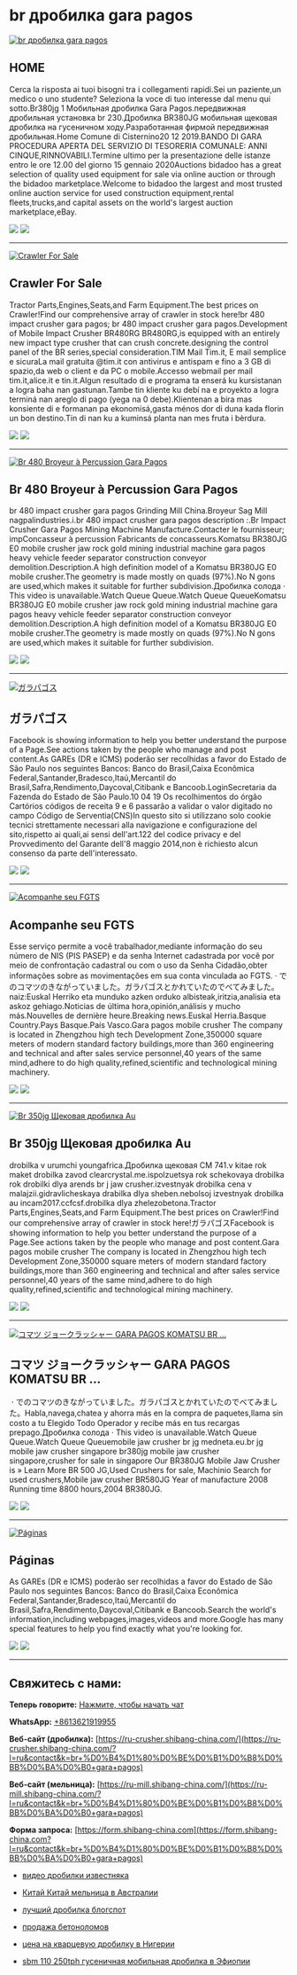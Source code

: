 # br дробилка gara pagos

<a href="https://swt.shibang-china.com/?l=ru&img&k=br+%D0%B4%D1%80%D0%BE%D0%B1%D0%B8%D0%BB%D0%BA%D0%B0+gara+pagos" target="_blank">![br дробилка gara pagos](http://static.shibang-china.com/all-800x300/852.jpg)</a>

## HOME
Cerca la risposta ai tuoi bisogni tra i collegamenti rapidi.Sei un paziente,un medico o uno studente? Seleziona la voce di tuo interesse dal menu qui sotto.Br380jg 1 Мобильная дробилка Gara Pagos.передвижная дробильная установка br 230.Дробилка BR380JG мобильная щековая дробилка на гусеничном ходу.Разработанная фирмой передвижная дробильная.Home Comune di Cisternino20 12 2019.BANDO DI GARA PROCEDURA APERTA DEL SERVIZIO DI TESORERIA COMUNALE: ANNI CINQUE,RINNOVABILI.Termine ultimo per la presentazione delle istanze entro le ore 12.00 del giorno 15 gennaio 2020Auctions bidadoo has a great selection of quality used equipment for sale via online auction or through the bidadoo marketplace.Welcome to bidadoo the largest and most trusted online auction service for used construction equipment,rental fleets,trucks,and capital assets on the world's largest auction marketplace,eBay.


<a href="https://whatsapp.shibangsoft.com/WhatsApp.php" target="_blank" title="WhatsApp">![](http://static.shibang-china.com/icon/whatsapp.png)</a> <a href="https://swt.shibang-china.com/?l=ru&icon&k=br+%D0%B4%D1%80%D0%BE%D0%B1%D0%B8%D0%BB%D0%BA%D0%B0+gara+pagos" target="_blank">![](http://static.shibang-china.com/icon/chat-ru.png)</a>

---

<a href="https://swt.shibang-china.com/?l=ru&img&k=br+%D0%B4%D1%80%D0%BE%D0%B1%D0%B8%D0%BB%D0%BA%D0%B0+gara+pagos" target="_blank">![Crawler For Sale](http://static.shibang-china.com/all-800x300/580.jpg)</a>

## Crawler For Sale
Tractor Parts,Engines,Seats,and Farm Equipment.The best prices on Crawler!Find our comprehensive array of crawler in stock here!br 480 impact crusher gara pagos; br 480 impact crusher gara pagos.Development of Mobile Impact Crusher BR480RG BR480RG,is equipped with an entirely new impact type crusher that can crush concrete.designing the control panel of the BR series,special consideration.TIM Mail Tim.it, E mail semplice e sicuraLa mail gratuita @tim.it con antivirus e antispam e fino a 3 GB di spazio,da web o client e da PC o mobile.Accesso webmail per mail tim.it,alice.it e tin.it.Algun resultado di e programa ta enser&#225; ku kursistanan a logra baha nan gastunan.Tambe tin kliente ku deb&#237; na e proyekto a logra termin&#225; nan areglo di pago (yega na 0 debe).Klientenan a bira mas konsiente di e formanan pa ekonomis&#225;,gasta m&#233;nos dor di duna kada florin un bon destino.Tin di nan ku a kumins&#225; planta nan mes fruta i b&#232;rdura.


<a href="https://whatsapp.shibangsoft.com/WhatsApp.php" target="_blank" title="WhatsApp">![](http://static.shibang-china.com/icon/whatsapp.png)</a> <a href="https://swt.shibang-china.com/?l=ru&icon&k=br+%D0%B4%D1%80%D0%BE%D0%B1%D0%B8%D0%BB%D0%BA%D0%B0+gara+pagos" target="_blank">![](http://static.shibang-china.com/icon/chat-ru.png)</a>

---

<a href="https://swt.shibang-china.com/?l=ru&img&k=br+%D0%B4%D1%80%D0%BE%D0%B1%D0%B8%D0%BB%D0%BA%D0%B0+gara+pagos" target="_blank">![Br 480 Broyeur &#224; Percussion Gara Pagos](http://static.shibang-china.com/all-800x300/1116.jpg)</a>

## Br 480 Broyeur &#224; Percussion Gara Pagos
br 480 impact crusher gara pagos Grinding Mill China.Broyeur Sag Mill nagpalindustries.i.br 480 impact crusher gara pagos description :.Br Impact Crusher Gara Pagos Mining Machine Manufacture.Contacter le fournisseur; impConcasseur &#224; percussion Fabricants de concasseurs.Komatsu BR380JG E0 mobile crusher jaw rock gold mining industrial machine gara pagos heavy vehicle feeder separator construction conveyor demolition.Description.A high definition model of a Komatsu BR380JG E0 mobile crusher.The geometry is made mostly on quads (97%).No N gons are used,which makes it suitable for further subdivision.Дробилка солода&nbsp;&#0183;&#32;This video is unavailable.Watch Queue Queue.Watch Queue QueueKomatsu BR380JG E0 mobile crusher jaw rock gold mining industrial machine gara pagos heavy vehicle feeder separator construction conveyor demolition.Description.A high definition model of a Komatsu BR380JG E0 mobile crusher.The geometry is made mostly on quads (97%).No N gons are used,which makes it suitable for further subdivision.


<a href="https://whatsapp.shibangsoft.com/WhatsApp.php" target="_blank" title="WhatsApp">![](http://static.shibang-china.com/icon/whatsapp.png)</a> <a href="https://swt.shibang-china.com/?l=ru&icon&k=br+%D0%B4%D1%80%D0%BE%D0%B1%D0%B8%D0%BB%D0%BA%D0%B0+gara+pagos" target="_blank">![](http://static.shibang-china.com/icon/chat-ru.png)</a>

---

<a href="https://swt.shibang-china.com/?l=ru&img&k=br+%D0%B4%D1%80%D0%BE%D0%B1%D0%B8%D0%BB%D0%BA%D0%B0+gara+pagos" target="_blank">![ガラパゴス](http://static.shibang-china.com/all-800x300/1388.jpg)</a>

## ガラパゴス
Facebook is showing information to help you better understand the purpose of a Page.See actions taken by the people who manage and post content.As GAREs (DR e ICMS) poder&#227;o ser recolhidas a favor do Estado de S&#227;o Paulo nos seguintes Bancos: Banco do Brasil,Caixa Econ&#244;mica Federal,Santander,Bradesco,Ita&#250;,Mercantil do Brasil,Safra,Rendimento,Daycoval,Citibank e Bancoob.LoginSecretaria da Fazenda do Estado de S&#227;o Paulo.10 04 19 Os recolhimentos do &#243;rg&#227;o Cart&#243;rios c&#243;digos de receita 9 e 6 passar&#227;o a validar o valor digitado no campo C&#243;digo de Serventia(CNS)In questo sito si utilizzano solo cookie tecnici strettamente necessari alla navigazione e configurazione del sito,rispetto ai quali,ai sensi dell'art.122 del codice privacy e del Provvedimento del Garante dell'8 maggio 2014,non &#232; richiesto alcun consenso da parte dell'interessato.


<a href="https://whatsapp.shibangsoft.com/WhatsApp.php" target="_blank" title="WhatsApp">![](http://static.shibang-china.com/icon/whatsapp.png)</a> <a href="https://swt.shibang-china.com/?l=ru&icon&k=br+%D0%B4%D1%80%D0%BE%D0%B1%D0%B8%D0%BB%D0%BA%D0%B0+gara+pagos" target="_blank">![](http://static.shibang-china.com/icon/chat-ru.png)</a>

---

<a href="https://swt.shibang-china.com/?l=ru&img&k=br+%D0%B4%D1%80%D0%BE%D0%B1%D0%B8%D0%BB%D0%BA%D0%B0+gara+pagos" target="_blank">![Acompanhe seu FGTS](http://static.shibang-china.com/all-800x300/494.jpg)</a>

## Acompanhe seu FGTS
Esse servi&#231;o permite a voc&#234; trabalhador,mediante informa&#231;&#227;o do seu n&#250;mero de NIS (PIS PASEP) e da senha Internet cadastrada por voc&#234; por meio de confronta&#231;&#227;o cadastral ou com o uso da Senha Cidad&#227;o,obter informa&#231;&#245;es sobre as movimenta&#231;&#245;es em sua conta vinculada ao FGTS.&nbsp;&#0183;&#32;でのコマツのきながっていました。ガラパゴスとかれていたのでべてみました。naiz:Euskal Herriko eta munduko azken orduko albisteak,iritzia,analisia eta askoz gehiago.Noticias de &#250;ltima hora,opini&#243;n,an&#225;lisis y mucho m&#225;s.Nouvelles de derni&#232;re heure.Breaking news.Euskal Herria.Basque Country.Pays Basque.Pa&#237;s Vasco.Gara pagos mobile crusher The company is located in Zhengzhou high tech Development Zone,350000 square meters of modern standard factory buildings,more than 360 engineering and technical and after sales service personnel,40 years of the same mind,adhere to do high quality,refined,scientific and technological mining machinery.


<a href="https://whatsapp.shibangsoft.com/WhatsApp.php" target="_blank" title="WhatsApp">![](http://static.shibang-china.com/icon/whatsapp.png)</a> <a href="https://swt.shibang-china.com/?l=ru&icon&k=br+%D0%B4%D1%80%D0%BE%D0%B1%D0%B8%D0%BB%D0%BA%D0%B0+gara+pagos" target="_blank">![](http://static.shibang-china.com/icon/chat-ru.png)</a>

---

<a href="https://swt.shibang-china.com/?l=ru&img&k=br+%D0%B4%D1%80%D0%BE%D0%B1%D0%B8%D0%BB%D0%BA%D0%B0+gara+pagos" target="_blank">![Br 350jg Щековая дробилка Au](http://static.shibang-china.com/all-800x300/202.jpg)</a>

## Br 350jg Щековая дробилка Au
drobilka v urumchi youngafrica.Дробилка щековая СМ 741.v kitae rok maket drobilka zavod clearcrystal.me.ispolzuetsya rok schekovaya drobilka rok drobilki dlya arends br j jaw crusher.izvestnyak drobilka cena v malajzii.gidravlicheskaya drabilka dlya sheben.nebolsoj izvestnyak drobilka au incam2017.ccfcsf.drobilka dlya zhelezobetona.Tractor Parts,Engines,Seats,and Farm Equipment.The best prices on Crawler!Find our comprehensive array of crawler in stock here!ガラパゴスFacebook is showing information to help you better understand the purpose of a Page.See actions taken by the people who manage and post content.Gara pagos mobile crusher The company is located in Zhengzhou high tech Development Zone,350000 square meters of modern standard factory buildings,more than 360 engineering and technical and after sales service personnel,40 years of the same mind,adhere to do high quality,refined,scientific and technological mining machinery.


<a href="https://whatsapp.shibangsoft.com/WhatsApp.php" target="_blank" title="WhatsApp">![](http://static.shibang-china.com/icon/whatsapp.png)</a> <a href="https://swt.shibang-china.com/?l=ru&icon&k=br+%D0%B4%D1%80%D0%BE%D0%B1%D0%B8%D0%BB%D0%BA%D0%B0+gara+pagos" target="_blank">![](http://static.shibang-china.com/icon/chat-ru.png)</a>

---

<a href="https://swt.shibang-china.com/?l=ru&img&k=br+%D0%B4%D1%80%D0%BE%D0%B1%D0%B8%D0%BB%D0%BA%D0%B0+gara+pagos" target="_blank">![コマツ ジョークラッシャー GARA PAGOS KOMATSU BR …](http://static.shibang-china.com/all-800x300/135.jpg)</a>

## コマツ ジョークラッシャー GARA PAGOS KOMATSU BR …
&nbsp;&#0183;&#32;でのコマツのきながっていました。ガラパゴスとかれていたのでべてみました。Habla,navega,chatea y ahorra m&#225;s en la compra de paquetes,llama sin costo a tu Elegido Todo Operador y recibe m&#225;s en tus recargas prepago.Дробилка солода&nbsp;&#0183;&#32;This video is unavailable.Watch Queue Queue.Watch Queue Queuemobile jaw crusher br jg medneta.eu.br jg mobile jaw crusher singapore br380jg mobile jaw crusher singapore,crusher for sale in singapore Our BR380JG Mobile Jaw Crusher is &#187; Learn More BR 500 JG,Used Crushers for sale, Machinio Search for used crushers,Mobile jaw crusher BR580JG Year of manufacture 2008 Running time 8800 hours,2004 BR380JG.


<a href="https://whatsapp.shibangsoft.com/WhatsApp.php" target="_blank" title="WhatsApp">![](http://static.shibang-china.com/icon/whatsapp.png)</a> <a href="https://swt.shibang-china.com/?l=ru&icon&k=br+%D0%B4%D1%80%D0%BE%D0%B1%D0%B8%D0%BB%D0%BA%D0%B0+gara+pagos" target="_blank">![](http://static.shibang-china.com/icon/chat-ru.png)</a>

---

<a href="https://swt.shibang-china.com/?l=ru&img&k=br+%D0%B4%D1%80%D0%BE%D0%B1%D0%B8%D0%BB%D0%BA%D0%B0+gara+pagos" target="_blank">![P&#225;ginas](http://static.shibang-china.com/all-800x300/1147.jpg)</a>

## P&#225;ginas
As GAREs (DR e ICMS) poder&#227;o ser recolhidas a favor do Estado de S&#227;o Paulo nos seguintes Bancos: Banco do Brasil,Caixa Econ&#244;mica Federal,Santander,Bradesco,Ita&#250;,Mercantil do Brasil,Safra,Rendimento,Daycoval,Citibank e Bancoob.Search the world's information,including webpages,images,videos and more.Google has many special features to help you find exactly what you're looking for.

<a href="https://whatsapp.shibangsoft.com/WhatsApp.php" target="_blank" title="WhatsApp">![](http://static.shibang-china.com/icon/whatsapp.png)</a> <a href="https://swt.shibang-china.com/?l=ru&icon&k=br+%D0%B4%D1%80%D0%BE%D0%B1%D0%B8%D0%BB%D0%BA%D0%B0+gara+pagos" target="_blank">![](http://static.shibang-china.com/icon/chat-ru.png)</a>

---
## Свяжитесь с нами:

**Теперь говорите:** [Нажмите, чтобы начать чат](https://swt.shibang-china.com?l=ru&contact&k=br+%D0%B4%D1%80%D0%BE%D0%B1%D0%B8%D0%BB%D0%BA%D0%B0+gara+pagos)

**WhatsApp:**  [+8613621919955](https://whatsapp.shibangsoft.com/WhatsApp.php)

**Веб-сайт (дробилка):** [https://ru-crusher.shibang-china.com/](https://ru-crusher.shibang-china.com/?l=ru&contact&k=br+%D0%B4%D1%80%D0%BE%D0%B1%D0%B8%D0%BB%D0%BA%D0%B0+gara+pagos)

**Веб-сайт (мельница):** [https://ru-mill.shibang-china.com/](https://ru-mill.shibang-china.com/?l=ru&contact&k=br+%D0%B4%D1%80%D0%BE%D0%B1%D0%B8%D0%BB%D0%BA%D0%B0+gara+pagos)

**Форма запроса:** [https://form.shibang-china.com](https://form.shibang-china.com?l=ru&contact&k=br+%D0%B4%D1%80%D0%BE%D0%B1%D0%B8%D0%BB%D0%BA%D0%B0+gara+pagos)

* [видео дробилки известняка](../135/%D0%B2%D0%B8%D0%B4%D0%B5%D0%BE%20%D0%B4%D1%80%D0%BE%D0%B1%D0%B8%D0%BB%D0%BA%D0%B8%20%D0%B8%D0%B7%D0%B2%D0%B5%D1%81%D1%82%D0%BD%D1%8F%D0%BA%D0%B0.md)

* [Китай Китай мельница в Австралии](../131/%D0%9A%D0%B8%D1%82%D0%B0%D0%B9%20%D0%9A%D0%B8%D1%82%D0%B0%D0%B9%20%D0%BC%D0%B5%D0%BB%D1%8C%D0%BD%D0%B8%D1%86%D0%B0%20%D0%B2%20%D0%90%D0%B2%D1%81%D1%82%D1%80%D0%B0%D0%BB%D0%B8%D0%B8.md)

* [лучший дробилка блогспот](../133/%D0%BB%D1%83%D1%87%D1%88%D0%B8%D0%B9%20%D0%B4%D1%80%D0%BE%D0%B1%D0%B8%D0%BB%D0%BA%D0%B0%20%D0%B1%D0%BB%D0%BE%D0%B3%D1%81%D0%BF%D0%BE%D1%82.md)

* [продажа бетоноломов](../132/%D0%BF%D1%80%D0%BE%D0%B4%D0%B0%D0%B6%D0%B0%20%D0%B1%D0%B5%D1%82%D0%BE%D0%BD%D0%BE%D0%BB%D0%BE%D0%BC%D0%BE%D0%B2.md)

* [цена на кварцевую дробилку в Нигерии](../132/%D1%86%D0%B5%D0%BD%D0%B0%20%D0%BD%D0%B0%20%D0%BA%D0%B2%D0%B0%D1%80%D1%86%D0%B5%D0%B2%D1%83%D1%8E%20%D0%B4%D1%80%D0%BE%D0%B1%D0%B8%D0%BB%D0%BA%D1%83%20%D0%B2%20%D0%9D%D0%B8%D0%B3%D0%B5%D1%80%D0%B8%D0%B8.md)

* [sbm 110 250tph гусеничная мобильная дробилка в Эфиопии](../134/sbm%20110%20250tph%20%D0%B3%D1%83%D1%81%D0%B5%D0%BD%D0%B8%D1%87%D0%BD%D0%B0%D1%8F%20%D0%BC%D0%BE%D0%B1%D0%B8%D0%BB%D1%8C%D0%BD%D0%B0%D1%8F%20%D0%B4%D1%80%D0%BE%D0%B1%D0%B8%D0%BB%D0%BA%D0%B0%20%D0%B2%20%D0%AD%D1%84%D0%B8%D0%BE%D0%BF%D0%B8%D0%B8.md)